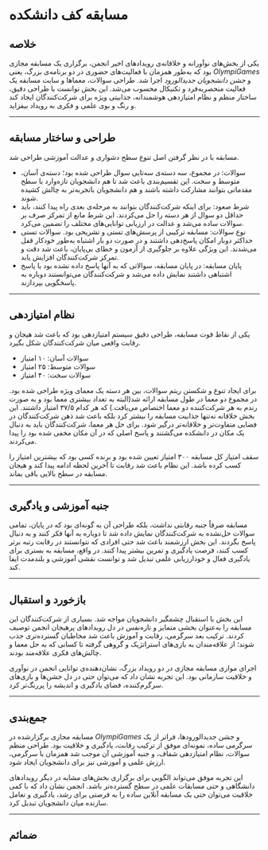 # مسابقه کف دانشکده

## خلاصه

یکی از بخش‌های نوآورانه و خلاقانه‌ی رویدادهای اخیر انجمن، برگزاری یک مسابقه مجازی بود که به‌طور همزمان با فعالیت‌های حضوری در دو برنامه‌ی بزرگ، یعنی *OlympiGames* و *جشن دانشجویان جدیدالورود* اجرا شد. طراحی سوالات، معماها و سایت مسابقه یک فعالیت منحصربه‌فرد و تکنیکال محسوب می‌شد. این بخش توانست با طراحی دقیق، ساختار منظم و نظام امتیازدهی هوشمندانه، جذابیتی ویژه برای شرکت‌کنندگان ایجاد کند و رنگ و بوی علمی و فکری به رویداد بیفزاید.

---
## طراحی و ساختار مسابقه

مسابقه با در نظر گرفتن اصل تنوع سطح دشواری و عدالت آموزشی طراحی شد.

* سوالات: در مجموع، سه دسته‌ی سه‌تایی سوال طراحی شده بود؛ دسته‌ی آسان، متوسط و سخت. این تقسیم‌بندی باعث شد تا هم دانشجویان تازه‌وارد با سطح مقدماتی بتوانند مشارکت داشته باشند و هم دانشجویان باتجربه‌تر به چالش کشیده شوند.
* شرط صعود: برای اینکه شرکت‌کنندگان بتوانند به مرحله‌ی بعدی راه پیدا کنند، باید حداقل دو سوال از هر دسته را حل می‌کردند. این شرط مانع از تمرکز صرف بر سوالات ساده می‌شد و عدالت در ارزیابی توانایی‌های مختلف را تضمین می‌کرد.
* نوع سوالات: مسابقه ترکیبی از پرسش‌های تستی و تشریحی بود. سوالات تستی حداکثر دوبار امکان پاسخ‌دهی داشتند و در صورت دو بار اشتباه به‌طور خودکار قفل می‌شدند. این ویژگی علاوه بر جلوگیری از آزمون و خطای بی‌پایان، باعث شد دقت و تمرکز شرکت‌کنندگان افزایش یابد.
* پایان مسابقه: در پایان مسابقه، سوالاتی که به آنها پاسخ داده نشده بود یا پاسخ اشتباهی داشتند نمایش داده می‌شد و شرکت‌کنندگان می‌توانستند دوباره به پاسخگویی بپردازند.

---
## نظام امتیازدهی

یکی از نقاط قوت مسابقه، طراحی دقیق سیستم امتیازدهی بود که باعث شد هیجان و رقابت واقعی میان شرکت‌کنندگان شکل بگیرد.

* سوالات آسان: ۱۰ امتیاز
* سوالات متوسط: ۲۵ امتیاز
* سوالات سخت: ۴۰ امتیاز

برای ایجاد تنوع و شکستن ریتم سوالات، بین هر دسته یک معمای ویژه طراحی شده بود. در مجموع دو معما در طول مسابقه ارائه شد(البته به تعداد بیشتری معما بود و به صورت رندم به هر شرکت‌کننده دو معما اختصاص می‌یافت.) که هر کدام ۳۷/۵ امتیاز داشتند. این بخش خلاقانه نه‌تنها جذابیت مسابقه را بیشتر کرد بلکه باعث شد ذهن شرکت‌کنندگان در فضایی متفاوت‌تر و خلاقانه‌تر درگیر شود. برای حل هر معما، شرکت‌کنندگان باید به دنبال یک مکان در دانشکده می‌گشتند و پاسخ اصلی که در آن مکان مخفی شده بود را پیدا می‌کردند.

سقف امتیاز کل مسابقه ۳۰۰ امتیاز تعیین شده بود و برنده کسی بود که بیشترین امتیاز را کسب کرده باشد. این نظام باعث شد رقابت تا آخرین لحظه ادامه پیدا کند و هیجان مسابقه در سطح بالایی باقی بماند.

---
## جنبه آموزشی و یادگیری

مسابقه صرفاً جنبه رقابتی نداشت، بلکه طراحی آن به گونه‌ای بود که در پایان، تمامی سوالات حل‌نشده به شرکت‌کنندگان نمایش داده شد تا دوباره به آنها فکر کنند و به دنبال پاسخ بگردند. این بخش ارزشمند باعث شد حتی افرادی که نتوانستند در رقابت رتبه برتر کسب کنند، فرصت یادگیری و تمرین بیشتر پیدا کنند. در واقع، مسابقه به بستری برای یادگیری فعال و خودارزیابی علمی تبدیل شد و توانست نقشی آموزشی و بلندمدت ایفا کند.

---
## بازخورد و استقبال

این بخش با استقبال چشمگیر دانشجویان مواجه شد. بسیاری از شرکت‌کنندگان این مسابقه را به‌عنوان بخشی متمایز و تازه‌نفس در دل رویدادهای پرهیجان انجمن توصیف کردند. ترکیب بعد سرگرمی، رقابت و آموزش باعث شد مخاطبان گسترده‌تری جذب شوند؛ از علاقه‌مندان به بازی‌های استراتژیک و گروهی گرفته تا کسانی که به حل معما و چالش‌های فکری علاقه‌مند بودند.

اجرای موازی مسابقه مجازی در دو رویداد بزرگ، نشان‌دهنده‌ی توانایی انجمن در نوآوری و خلاقیت سازمانی بود. این تجربه نشان داد که می‌توان حتی در دل جشن‌ها و بازی‌های سرگرم‌کننده، فضای یادگیری و اندیشه را پررنگ‌تر کرد.

---
## جمع‌بندی

مسابقه مجازی برگزارشده در *OlympiGames* و جشن جدیدالورودها، فراتر از یک سرگرمی ساده، نمونه‌ای موفق از ترکیب رقابت، یادگیری و خلاقیت بود. طراحی منظم سوالات، نظام امتیازدهی شفاف، و جنبه آموزشی آن موجب شد همزمان با سرگرمی، ارزش علمی و آموزشی نیز برای دانشجویان ایجاد شود.

این تجربه موفق می‌تواند الگویی برای برگزاری بخش‌های مشابه در دیگر رویدادهای دانشگاهی و حتی مسابقات علمی در سطح گسترده‌تر باشد. انجمن نشان داد که با کمی خلاقیت می‌توان حتی یک مسابقه آنلاین ساده را به فرصتی برای رشد، یادگیری و تعامل سازنده میان دانشجویان تبدیل کرد.

---
## ضمائم

